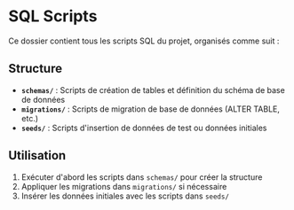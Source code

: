 # SQL Scripts

Ce dossier contient tous les scripts SQL du projet, organisés comme suit :

## Structure

- **`schemas/`** : Scripts de création de tables et définition du schéma de base de données
- **`migrations/`** : Scripts de migration de base de données (ALTER TABLE, etc.)
- **`seeds/`** : Scripts d'insertion de données de test ou données initiales

## Utilisation

1. Exécuter d'abord les scripts dans `schemas/` pour créer la structure
2. Appliquer les migrations dans `migrations/` si nécessaire
3. Insérer les données initiales avec les scripts dans `seeds/` 